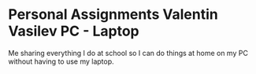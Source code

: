 # Personal Assignments Valentin Vasilev PC - Laptop

Me sharing everything I do at school so I can do things at home on my PC without having to use my laptop.